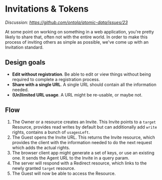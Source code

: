 # Invitations & Tokens

_Discussion: https://github.com/ontola/atomic-data/issues/23_

At some point on working on something in a web application, you're pretty likely to share that, often not with the entire world.
In order to make this process of inviting others as simple as possible, we've come up with an Invitation standard.

## Design goals

- **Edit without registration**. Be able to edit or view things without being required to complete a registration process.
- **Share with a single URL**. A single URL should contain all the information needed.
- **(Un)limited URL usage**. A URL might be re-usable, or maybe not.

## Flow

1. The Owner or a resource creates an Invite. This Invite points to a `target` Resource, provides read writes by default but can additionally add `write` rights, contains a bunch of `usagesLeft`.
1. The Guest opens the Invite URL. This returns the Invite resource, which provides the client with the information needed to do the next request which adds the actual rights.
1. The browser client app might generate a set of keys, or use an existing one. It sends the Agent URL to the Invite in a query param.
1. The server will respond with a Redirect resource, which links to the newly granted `target` resource.
1. The Guest will now be able to access the Resource.
